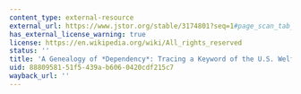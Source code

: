 ```yaml
---
content_type: external-resource
external_url: https://www.jstor.org/stable/3174801?seq=1#page_scan_tab_contents
has_external_license_warning: true
license: https://en.wikipedia.org/wiki/All_rights_reserved
status: ''
title: 'A Genealogy of *Dependency*: Tracing a Keyword of the U.S. Welfare State'
uid: 88809581-51f5-439a-b606-0420cdf215c7
wayback_url: ''
---
```

